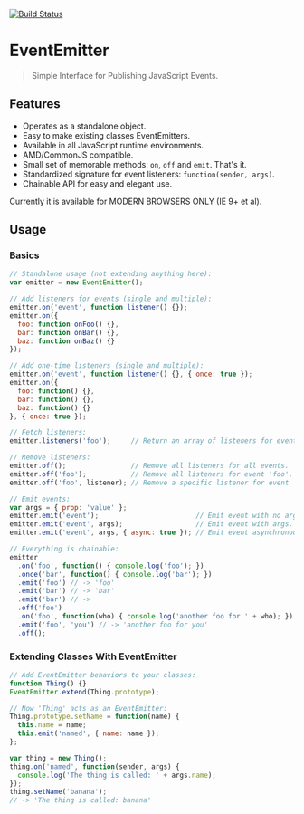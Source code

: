 [![Build Status](https://travis-ci.org/mccalltd/EventEmitter.png)](https://travis-ci.org/mccalltd/EventEmitter)

EventEmitter
============

> Simple Interface for Publishing JavaScript Events.


Features
--------

- Operates as a standalone object.
- Easy to make existing classes EventEmitters.
- Available in all JavaScript runtime environments.
- AMD/CommonJS compatible.
- Small set of memorable methods: `on`, `off` and `emit`. That's it.
- Standardized signature for event listeners: `function(sender, args)`.
- Chainable API for easy and elegant use.

Currently it is available for MODERN BROWSERS ONLY (IE 9+ et al).


Usage
-----

### Basics

```javascript
// Standalone usage (not extending anything here):
var emitter = new EventEmitter();

// Add listeners for events (single and multiple):
emitter.on('event', function listener() {});
emitter.on({
  foo: function onFoo() {},
  bar: function onBar() {},
  baz: function onBaz() {}
});

// Add one-time listeners (single and multiple):
emitter.on('event', function listener() {}, { once: true });
emitter.on({
  foo: function() {},
  bar: function() {},
  baz: function() {}
}, { once: true });

// Fetch listeners:
emitter.listeners('foo');     // Return an array of listeners for event 'foo'.

// Remove listeners:
emitter.off();                // Remove all listeners for all events.
emitter.off('foo');           // Remove all listeners for event 'foo'.
emitter.off('foo', listener); // Remove a specific listener for event 'foo'.

// Emit events:
var args = { prop: 'value' };
emitter.emit('event');                        // Emit event with no args.
emitter.emit('event', args);                  // Emit event with args.
emitter.emit('event', args, { async: true }); // Emit event asynchronously.

// Everything is chainable:
emitter
  .on('foo', function() { console.log('foo'); })
  .once('bar', function() { console.log('bar'); })
  .emit('foo') // -> 'foo'
  .emit('bar') // -> 'bar'
  .emit('bar') // ->
  .off('foo')
  .on('foo', function(who) { console.log('another foo for ' + who); })
  .emit('foo', 'you') // -> 'another foo for you'
  .off();
```

### Extending Classes With EventEmitter

```javascript
// Add EventEmitter behaviors to your classes:
function Thing() {}
EventEmitter.extend(Thing.prototype);

// Now 'Thing' acts as an EventEmitter:
Thing.prototype.setName = function(name) {
  this.name = name;
  this.emit('named', { name: name });
};

var thing = new Thing();
thing.on('named', function(sender, args) {
  console.log('The thing is called: ' + args.name);
});
thing.setName('banana');
// -> 'The thing is called: banana'
```
